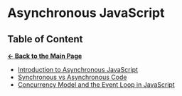 # Asynchronous JavaScript

## Table of Content

[**&larr; Back to the Main Page**](./../README.md)

<div></div>

- [Introduction to Asynchronous JavaScript](./intro-async.md)
- [Synchronous vs Asynchronous Code](./async-vs-sync.md)
- [Concurrency Model and the Event Loop in JavaScript](./concurrency.md)

<div></div>
